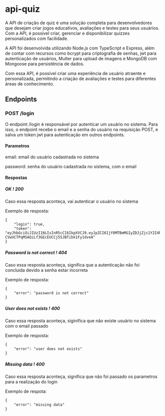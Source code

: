 # api-quiz
A API de criação de quiz é uma solução completa para desenvolvedores que desejam criar jogos educativos, avaliações e testes para seus usuários. Com a API, é possível criar, gerenciar e disponibilizar quizzes personalizados com facilidade.

A API foi desenvolvida utilizando Node.js com TypeScript e Express, além de contar com recursos como bcrypt para criptografia de senhas, jwt para autenticação de usuários, Multer para upload de imagens e MongoDB com Mongoose para persistência de dados.

Com essa API, é possível criar uma experiência de usuário atraente e personalizada, permitindo a criação de avaliações e testes para diferentes áreas de conhecimento.

## Endpoints
### POST /login
O endpoint /login é responsável por autenticar um usuário no sistema. Para isso, o endpoint recebe o email e a senha do usuário na requisição POST, e salva um token jwt para autenticação em outros endpoints.
#### Parametros
email: email do usuário cadastrada no sistema

password: senha do usuário cadastrada no sistema, com o email
#### Respostas 
##### OK ! 200
Caso essa resposta aconteça, vai autenticar o usuário no sistema

Exemplo de resposta:
```
{
    "login": true,
    "token": "eyJhbGciOiJIUzI1NiIsInR5cCI6IkpXVCJ9.eyJpZCI6IjY0MTBmMGIyZDJjZjc1Y2I4NjE5MDM2YiIsImVtYWlsIjoiYXBpQGdtYWlsLmNvbSIsImlhdCI6MTY3OTAxODAzOSwiZXhwIjoxNjc5MDI1MjM5fQ.eF-CVwUCTPqMSAQiLf3GEcEUCCj55JBTibk1Fy1dveA"
}
```
##### Password is not correct ! 404
Caso essa resposta aconteça, significa que a autenticação não foi concluida devido a senha estar incorreta

Exemplo de resposta:
```
{
    "error": "password is not correct"
}
```
##### User does not exists ! 400
Caso essa resposta aconteça, siginifica que não existe usuário no sistema com o email passado

Exemplo de resposta: 
```
{
    "error": "user does not exists"
}
```
##### Missing data ! 400
Caso essa resposta aconteça, significa que não foi passado os parametros para a realização do login

Exemplo de respota:
```
{
    "error": "missing data"
}
```


